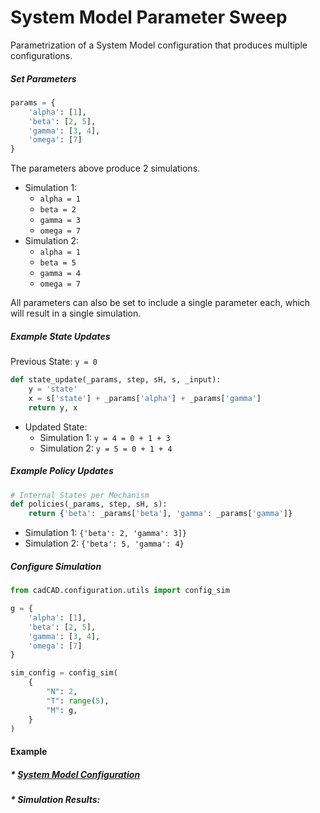 System Model Parameter Sweep
==
Parametrization of a System Model configuration that produces multiple configurations.

##### Set Parameters
```python
params = {
    'alpha': [1],
    'beta': [2, 5],
    'gamma': [3, 4],
    'omega': [7]
}
```
The parameters above produce 2 simulations.
* Simulation 1: 
    * `alpha = 1`
    * `beta = 2`
    * `gamma = 3`
    * `omega = 7`
* Simulation 2:
    * `alpha = 1`
    * `beta = 5`
    * `gamma = 4`
    * `omega = 7`

All parameters can also be set to include a single parameter each, which will result in a single simulation.

##### Example State Updates

Previous State:
`y = 0`

```python
def state_update(_params, step, sH, s, _input):
    y = 'state'
    x = s['state'] + _params['alpha'] + _params['gamma']
    return y, x
```
* Updated State:
    * Simulation 1: `y = 4 = 0 + 1 + 3` 
    * Simulation 2: `y = 5 = 0 + 1 + 4`

##### Example Policy Updates
```python
# Internal States per Mechanism
def policies(_params, step, sH, s):
    return {'beta': _params['beta'], 'gamma': _params['gamma']}
```
* Simulation 1: `{'beta': 2, 'gamma': 3]}` 
* Simulation 2: `{'beta': 5, 'gamma': 4}`

##### Configure Simulation
```python
from cadCAD.configuration.utils import config_sim

g = {
    'alpha': [1],
    'beta': [2, 5],
    'gamma': [3, 4],
    'omega': [7]
}

sim_config = config_sim(
    {
        "N": 2,
        "T": range(5),
        "M": g,
    }
)
```
#### Example
##### * [System Model Configuration](https://github.com/BlockScience/cadCAD-Tutorials/blob/master/Documentation/examples/param_sweep.py)
##### * Simulation Results:
